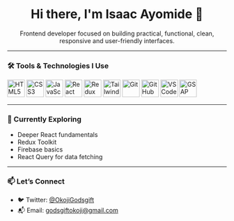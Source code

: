 <h1 align="center">Hi there, I'm Isaac Ayomide 👋</h1>

<p align="center">Frontend developer focused on building practical, functional, clean, responsive and user-friendly interfaces.</p>

---

### 🛠️ Tools & Technologies I Use

<p align="left">
  <img src="https://cdn.jsdelivr.net/gh/devicons/devicon/icons/html5/html5-original.svg" alt="HTML5" width="40" height="40"/>
  <img src="https://cdn.jsdelivr.net/gh/devicons/devicon/icons/css3/css3-original.svg" alt="CSS3" width="40" height="40"/>
  <img src="https://cdn.jsdelivr.net/gh/devicons/devicon/icons/javascript/javascript-original.svg" alt="JavaScript" width="40" height="40"/>
  <img src="https://cdn.jsdelivr.net/gh/devicons/devicon/icons/react/react-original.svg" alt="React" width="40" height="40"/>
  <img src="https://cdn.jsdelivr.net/gh/devicons/devicon/icons/redux/redux-original.svg" alt="Redux Toolkit" width="40" height="40"/>
  <img src="https://www.vectorlogo.zone/logos/tailwindcss/tailwindcss-icon.svg" alt="Tailwind CSS" width="40" height="40"/>
  <img src="https://cdn.jsdelivr.net/gh/devicons/devicon/icons/git/git-original.svg" alt="Git" width="40" height="40"/>
  <img src="https://cdn.jsdelivr.net/gh/devicons/devicon/icons/github/github-original.svg" alt="GitHub" width="40" height="40"/>
  <img src="https://cdn.jsdelivr.net/gh/devicons/devicon/icons/vscode/vscode-original.svg" alt="VS Code" width="40" height="40"/>
  <img src="https://greensock.com/uploads/monthly_2020_03/gsap-dark.png.3545e80f8b78ba97fdde0eb2b472baf3.png" alt="GSAP" width="40" height="40"/>
</p>

---

### 🚀 Currently Exploring

- Deeper React fundamentals
- Redux Toolkit
- Firebase basics
- React Query for data fetching

---

### 📫 Let’s Connect

- 🐦 Twitter: [@OkojiGodsgift](https://twitter.com/_devPRIME)  
- 📬 Email: [godsgiftokoji@gmail.com](mailto:okunlolaa3@gmail.com)  


